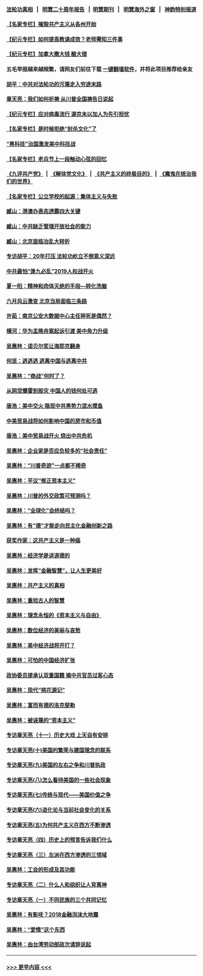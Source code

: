 #### [法轮功真相](https://github.com/gfw-breaker/truth/blob/master/README.md?t=0) &nbsp;&nbsp;|&nbsp;&nbsp; [明慧二十周年报告](https://github.com/gfw-breaker/mh-reports/blob/master/README.md?t=0) &nbsp;&nbsp;|&nbsp;&nbsp;[明慧期刊](https://github.com/gfw-breaker/mh-qikan) &nbsp;&nbsp;|&nbsp;&nbsp; [明慧海外之窗](https://github.com/gfw-breaker/mh-news/blob/master/README.md?t=0) &nbsp;&nbsp;|&nbsp;&nbsp; [神韵特别报道](https://github.com/gfw-breaker/mh-news/blob/master/shenyun.md?t=0)
#### [【名家专栏】摧毁共产主义从各州开始](../pages/nsc423/n13076376.md?t=07210551) 
#### [【纪元专栏】如何提高教课成效？老师需知三件事](../pages/nsc423/n12417848.md?t=07210551) 
#### [【纪元专栏】加拿大撒大钱 酿大错](../pages/nsc423/n12406564.md?t=07210551) 
#### 五毛举报越来越频繁，请网友们前往下载 [一键翻墙软件](https://github.com/gfw-breaker/ssr-accounts)，并将此项目推荐给亲友
#### [胡平：中共对法轮功的污蔑走入穷途末路](../pages/nsc423/n12266737.md?t=07210551) 
#### [章天亮：我们如何祈祷 从川普全国祷告日说起](../pages/nsc423/n11944627.md?t=07210551) 
#### [【纪元专栏】应对病毒流行 渥京未以加人为先引担忧](../pages/nsc423/n11875714.md?t=07210551) 
#### [【名家专栏】是时候拒绝“封杀文化”了](../pages/nsc423/n11814093.md?t=07210551) 
#### [“黑科技”治国激发美中科技战](../pages/nsc423/n11638056.md?t=07210551) 
#### [【名家专栏】老兵节上一段触动心弦的回忆](../pages/nsc423/n11646016.md?t=07210551) 
#### [《九评共产党》](https://github.com/begood0513/9ping.md/blob/master/README.md) &nbsp;|&nbsp; [《解体党文化》](../../../../jtdwh.md/blob/master/README.md)  &nbsp;|&nbsp; [《共产主义的终极目的》](../../../../gczydzjmd.md/blob/master/README.md) &nbsp;|&nbsp; [《魔鬼在统治我们的世界》](../../../../mgztzwmdsj.md/blob/master/README.md) 
#### [【名家专栏】公立学校的起源：集体主义与失败](../pages/nsc423/n11601833.md?t=07210551) 
#### [臧山：港澳办表态透露四大关键](../pages/nsc423/n11421628.md?t=07210551) 
#### [臧山：中共缺乏管理开放社会的能力](../pages/nsc423/n11407457.md?t=07210551) 
#### [臧山：北京面临治乱大转折](../pages/nsc423/n11406895.md?t=07210551) 
#### [专访胡平：20年打压 法轮功屹立不倒意义深远](../pages/nsc423/n11398800.md?t=07210551) 
#### [中共最怕“逢九必乱”2019人权战开火](../pages/nsc423/n11385248.md?t=07210551) 
#### [夏一阳：精神和肉体灭绝的手段—转化洗脑](../pages/nsc423/n11368250.md?t=07210551) 
#### [六月风云激变 北京当局面临三条路](../pages/nsc423/n11313668.md?t=07210551) 
#### [许茹：南京公安大数据中心主任猝死是偶然？](../pages/nsc423/n11064744.md?t=07210551) 
#### [横河：华为孟晚舟案起诉引渡 美中角力升级](../pages/nsc423/n11027230.md?t=07210551) 
#### [吴惠林：诺贝尔奖让海耶克翻身](../pages/nsc423/n10890049.md?t=07210551) 
#### [何坚：逃逃逃 逃离中国与逃离中共](../pages/nsc423/n10592891.md?t=07210551) 
#### [吴惠林：“商战”何时了？](../pages/nsc423/n10573558.md?t=07210551) 
#### [从网贷爆雷到股灾 中国人的钱何处可逃](../pages/nsc423/n10572800.md?t=07210551) 
#### [唐浩：美中交火 隐现中共黑势力混水摸鱼](../pages/nsc423/n10544040.md?t=07210551) 
#### [中美贸易战将如何影响中国的房市和币值](../pages/nsc423/n10543697.md?t=07210551) 
#### [唐浩：美中贸易战开火 烧出中共危机](../pages/nsc423/n10540126.md?t=07210551) 
#### [吴惠林：企业家是否应负较多的“社会责任”](../pages/nsc423/n10535022.md?t=07210551) 
#### [吴惠林：“川普奇迹”一点都不稀奇](../pages/nsc423/n10512808.md?t=07210551) 
#### [吴惠林：平议“修正资本主义”](../pages/nsc423/n10495724.md?t=07210551) 
#### [吴惠林：川普的外交政策可预测吗？](../pages/nsc423/n10462387.md?t=07210551) 
#### [吴惠林：“全球化”会终结吗？](../pages/nsc423/n10452838.md?t=07210551) 
#### [吴惠林：有“德”才能走向民主化金融创新之路](../pages/nsc423/n10432292.md?t=07210551) 
#### [获奖作家：这共产主义是一种癌](../pages/nsc423/n10431541.md?t=07210551) 
#### [吴惠林：经济学是讲道德的](../pages/nsc423/n10398014.md?t=07210551) 
#### [吴惠林：发挥“金融智慧”，让人生更美好](../pages/nsc423/n10375019.md?t=07210551) 
#### [吴惠林：共产主义的真相](../pages/nsc423/n10351394.md?t=07210551) 
#### [吴惠林：重拾古人的智慧](../pages/nsc423/n10337691.md?t=07210551) 
#### [吴惠林：理念永恒的《资本主义与自由》](../pages/nsc423/n10316274.md?t=07210551) 
#### [吴惠林：数位经济的美丽与哀愁](../pages/nsc423/n10292946.md?t=07210551) 
#### [吴惠林：美中经济战将开打？](../pages/nsc423/n10258825.md?t=07210551) 
#### [吴惠林：可怕的中国经济扩张](../pages/nsc423/n10219147.md?t=07210551) 
#### [政协委员提承认双重国籍 揭中共官员过客心态](../pages/nsc423/n10208809.md?t=07210551) 
#### [吴惠林：现代“桃花源记”](../pages/nsc423/n10185234.md?t=07210551) 
#### [吴惠林：富而有德的洛克斐勒](../pages/nsc423/n10142264.md?t=07210551) 
#### [吴惠林：被诬蔑的“资本主义”](../pages/nsc423/n10124816.md?t=07210551) 
#### [专访章天亮（十一）历史大戏 上天自有安排](../pages/nsc423/n10094905.md?t=07210551) 
#### [专访章天亮(十)美国的繁荣与建国理念的联系](../pages/nsc423/n10094899.md?t=07210551) 
#### [专访章天亮(九)美国的左右之争和川普执政](../pages/nsc423/n10094889.md?t=07210551) 
#### [专访章天亮(八)怎么看待美国的一些社会现象](../pages/nsc423/n10094857.md?t=07210551) 
#### [专访章天亮(七)传统与现代——美国价值之争](../pages/nsc423/n10093140.md?t=07210551) 
#### [专访章天亮(六)进化论与当前社会变化的关系](../pages/nsc423/n10092036.md?t=07210551) 
#### [专访章天亮(五)为何共产主义在西方不断渗透](../pages/nsc423/n10083620.md?t=07210551) 
#### [专访章天亮（四）历史上的预言告诉我们什么](../pages/nsc423/n10083606.md?t=07210551) 
#### [专访章天亮（三）左派在西方渗透的三领域](../pages/nsc423/n10081115.md?t=07210551) 
#### [吴惠林：工会的形成及其功能](../pages/nsc423/n10080633.md?t=07210551) 
#### [专访章天亮（二）什么人和组织让人背离神](../pages/nsc423/n10076637.md?t=07210551) 
#### [专访章天亮（一）不同民族的三个共同记忆](../pages/nsc423/n10074188.md?t=07210551) 
#### [吴惠林：有影呒？2018金融泡沫大地震](../pages/nsc423/n10040534.md?t=07210551) 
#### [吴惠林：“爱情”这个东西](../pages/nsc423/n10019423.md?t=07210551) 
#### [吴惠林：由台湾劳动部政次请辞说起](../pages/nsc423/n9979679.md?t=07210551) 

----
#### [ >>> 更早内容 <<< ](../indexes/nsc423-earlier.md)
